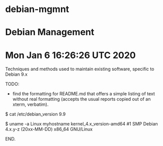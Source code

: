 # debian-mgmnt

# Debian Management

# Mon Jan  6 16:26:26 UTC 2020

Techniques and methods used to maintain existing software, specific
to Debian 9.x

TODO:

 * find the formatting for README.md that offers a simple
   listing of text without real formatting (accepts the
   usual reports copied out of an xterm, verbatim).

 $ cat /etc/debian_version 
9.9

 $ uname -a 
Linux myhostname kernel_4.x_version-amd64 #1 SMP Debian 4.x.y-z (20xx-MM-DD) x86_64 GNU/Linux

END.
